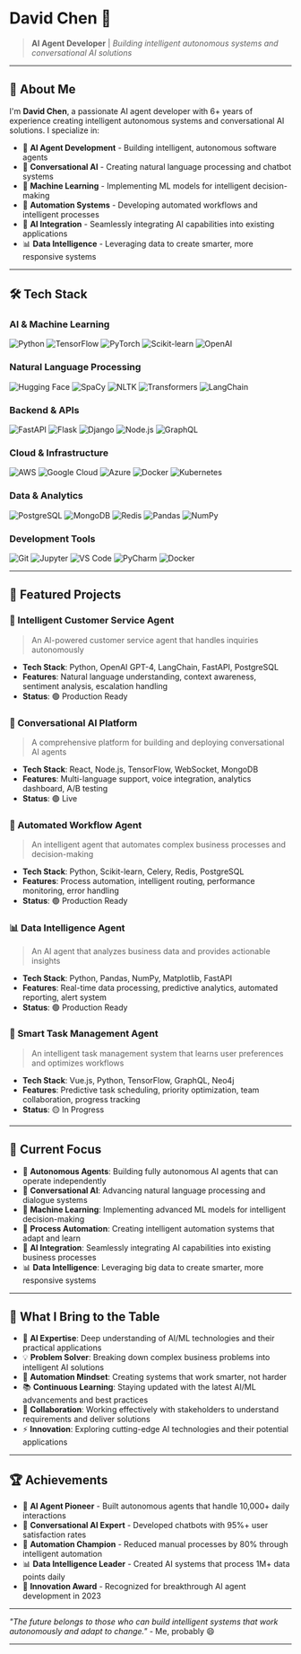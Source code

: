 # David Chen 🤖

> **AI Agent Developer** | _Building intelligent autonomous systems and conversational AI solutions_

---

## 👋 About Me

I'm **David Chen**, a passionate AI agent developer with 6+ years of experience creating intelligent autonomous systems and conversational AI solutions. I specialize in:

- 🤖 **AI Agent Development** - Building intelligent, autonomous software agents
- 💬 **Conversational AI** - Creating natural language processing and chatbot systems
- 🧠 **Machine Learning** - Implementing ML models for intelligent decision-making
- 🔄 **Automation Systems** - Developing automated workflows and intelligent processes
- 🚀 **AI Integration** - Seamlessly integrating AI capabilities into existing applications
- 📊 **Data Intelligence** - Leveraging data to create smarter, more responsive systems

---

## 🛠️ Tech Stack

### AI & Machine Learning

![Python](https://img.shields.io/badge/Python-3776AB?style=for-the-badge&logo=python&logoColor=white)
![TensorFlow](https://img.shields.io/badge/TensorFlow-FF6F00?style=for-the-badge&logo=tensorflow&logoColor=white)
![PyTorch](https://img.shields.io/badge/PyTorch-EE4C2C?style=for-the-badge&logo=pytorch&logoColor=white)
![Scikit-learn](https://img.shields.io/badge/scikit_learn-F7931E?style=for-the-badge&logo=scikit-learn&logoColor=white)
![OpenAI](https://img.shields.io/badge/OpenAI-412991?style=for-the-badge&logo=openai&logoColor=white)

### Natural Language Processing

![Hugging Face](https://img.shields.io/badge/Hugging_Face-FF6B6B?style=for-the-badge&logo=huggingface&logoColor=white)
![SpaCy](https://img.shields.io/badge/SpaCy-09A3D5?style=for-the-badge&logo=spacy&logoColor=white)
![NLTK](https://img.shields.io/badge/NLTK-7CC327?style=for-the-badge&logo=nltk&logoColor=white)
![Transformers](https://img.shields.io/badge/Transformers-FF6B6B?style=for-the-badge&logo=huggingface&logoColor=white)
![LangChain](https://img.shields.io/badge/LangChain-00FF00?style=for-the-badge&logo=langchain&logoColor=white)

### Backend & APIs

![FastAPI](https://img.shields.io/badge/FastAPI-009688?style=for-the-badge&logo=fastapi&logoColor=white)
![Flask](https://img.shields.io/badge/Flask-000000?style=for-the-badge&logo=flask&logoColor=white)
![Django](https://img.shields.io/badge/Django-092E20?style=for-the-badge&logo=django&logoColor=white)
![Node.js](https://img.shields.io/badge/Node.js-43853D?style=for-the-badge&logo=node.js&logoColor=white)
![GraphQL](https://img.shields.io/badge/GraphQL-E10098?style=for-the-badge&logo=graphql&logoColor=white)

### Cloud & Infrastructure

![AWS](https://img.shields.io/badge/AWS-232F3E?style=for-the-badge&logo=amazon-aws&logoColor=white)
![Google Cloud](https://img.shields.io/badge/Google_Cloud-4285F4?style=for-the-badge&logo=google-cloud&logoColor=white)
![Azure](https://img.shields.io/badge/Azure-0089D6?style=for-the-badge&logo=microsoft-azure&logoColor=white)
![Docker](https://img.shields.io/badge/Docker-2496ED?style=for-the-badge&logo=docker&logoColor=white)
![Kubernetes](https://img.shields.io/badge/Kubernetes-326CE5?style=for-the-badge&logo=kubernetes&logoColor=white)

### Data & Analytics

![PostgreSQL](https://img.shields.io/badge/PostgreSQL-316192?style=for-the-badge&logo=postgresql&logoColor=white)
![MongoDB](https://img.shields.io/badge/MongoDB-4EA94B?style=for-the-badge&logo=mongodb&logoColor=white)
![Redis](https://img.shields.io/badge/Redis-DC382D?style=for-the-badge&logo=redis&logoColor=white)
![Pandas](https://img.shields.io/badge/Pandas-150458?style=for-the-badge&logo=pandas&logoColor=white)
![NumPy](https://img.shields.io/badge/NumPy-013243?style=for-the-badge&logo=numpy&logoColor=white)

### Development Tools

![Git](https://img.shields.io/badge/Git-F05032?style=for-the-badge&logo=git&logoColor=white)
![Jupyter](https://img.shields.io/badge/Jupyter-F37626?style=for-the-badge&logo=jupyter&logoColor=white)
![VS Code](https://img.shields.io/badge/VS_Code-007ACC?style=for-the-badge&logo=visual-studio-code&logoColor=white)
![PyCharm](https://img.shields.io/badge/PyCharm-000000?style=for-the-badge&logo=pycharm&logoColor=white)
![Docker](https://img.shields.io/badge/Docker-2496ED?style=for-the-badge&logo=docker&logoColor=white)

---

## 🚀 Featured Projects

### 🤖 Intelligent Customer Service Agent

> An AI-powered customer service agent that handles inquiries autonomously

- **Tech Stack**: Python, OpenAI GPT-4, LangChain, FastAPI, PostgreSQL
- **Features**: Natural language understanding, context awareness, sentiment analysis, escalation handling
- **Status**: 🟢 Production Ready

### 💬 Conversational AI Platform

> A comprehensive platform for building and deploying conversational AI agents

- **Tech Stack**: React, Node.js, TensorFlow, WebSocket, MongoDB
- **Features**: Multi-language support, voice integration, analytics dashboard, A/B testing
- **Status**: 🟢 Live

### 🔄 Automated Workflow Agent

> An intelligent agent that automates complex business processes and decision-making

- **Tech Stack**: Python, Scikit-learn, Celery, Redis, PostgreSQL
- **Features**: Process automation, intelligent routing, performance monitoring, error handling
- **Status**: 🟢 Production Ready

### 📊 Data Intelligence Agent

> An AI agent that analyzes business data and provides actionable insights

- **Tech Stack**: Python, Pandas, NumPy, Matplotlib, FastAPI
- **Features**: Real-time data processing, predictive analytics, automated reporting, alert system
- **Status**: 🟢 Production Ready

### 🎯 Smart Task Management Agent

> An intelligent task management system that learns user preferences and optimizes workflows

- **Tech Stack**: Vue.js, Python, TensorFlow, GraphQL, Neo4j
- **Features**: Predictive task scheduling, priority optimization, team collaboration, progress tracking
- **Status**: 🟡 In Progress

---

## 🎯 Current Focus

- 🤖 **Autonomous Agents**: Building fully autonomous AI agents that can operate independently
- 💬 **Conversational AI**: Advancing natural language processing and dialogue systems
- 🧠 **Machine Learning**: Implementing advanced ML models for intelligent decision-making
- 🔄 **Process Automation**: Creating intelligent automation systems that adapt and learn
- 🚀 **AI Integration**: Seamlessly integrating AI capabilities into existing business processes
- 📊 **Data Intelligence**: Leveraging big data to create smarter, more responsive systems

---

## 🌟 What I Bring to the Table

- 🤖 **AI Expertise**: Deep understanding of AI/ML technologies and their practical applications
- 💡 **Problem Solver**: Breaking down complex business problems into intelligent AI solutions
- 🔄 **Automation Mindset**: Creating systems that work smarter, not harder
- 📚 **Continuous Learning**: Staying updated with the latest AI/ML advancements and best practices
- 🤝 **Collaboration**: Working effectively with stakeholders to understand requirements and deliver solutions
- ⚡ **Innovation**: Exploring cutting-edge AI technologies and their potential applications

---

## 🏆 Achievements

- 🤖 **AI Agent Pioneer** - Built autonomous agents that handle 10,000+ daily interactions
- 💬 **Conversational AI Expert** - Developed chatbots with 95%+ user satisfaction rates
- 🔄 **Automation Champion** - Reduced manual processes by 80% through intelligent automation
- 📊 **Data Intelligence Leader** - Created AI systems that process 1M+ data points daily
- 🚀 **Innovation Award** - Recognized for breakthrough AI agent development in 2023

---

_"The future belongs to those who can build intelligent systems that work autonomously and adapt to change."_ - Me, probably 😄

--- 
